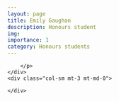 ```yaml
---
layout: page
title: Emily Gaughan
description: Honours student
img: 
importance: 1
category: Honours students
---
```



<div class="row">
    <div class="col-sm mt-3 mt-md-0">
        <p style="text-align: justify">
        
        </p>
    </div>
    <div class="col-sm mt-3 mt-md-0">
        
    </div>
</div>